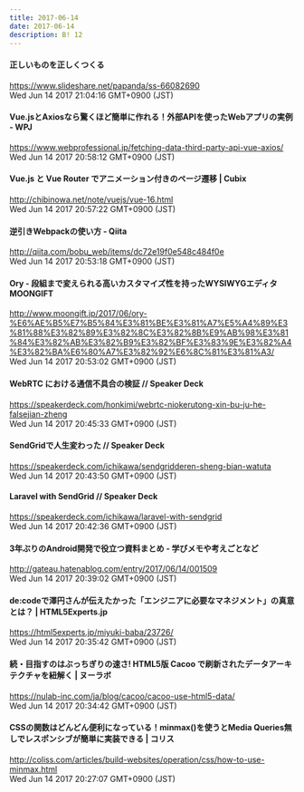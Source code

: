 ```yaml
---
title: 2017-06-14
date: 2017-06-14
description: B! 12
---
```


#### 正しいものを正しくつくる
https://www.slideshare.net/papanda/ss-66082690<br>
Wed Jun 14 2017 21:04:16 GMT+0900 (JST)<br>


#### Vue.jsとAxiosなら驚くほど簡単に作れる！外部APIを使ったWebアプリの実例 - WPJ
https://www.webprofessional.jp/fetching-data-third-party-api-vue-axios/<br>
Wed Jun 14 2017 20:58:12 GMT+0900 (JST)<br>


#### Vue.js と Vue Router でアニメーション付きのページ遷移 | Cubix
http://chibinowa.net/note/vuejs/vue-16.html<br>
Wed Jun 14 2017 20:57:22 GMT+0900 (JST)<br>


#### 逆引きWebpackの使い方 - Qiita
http://qiita.com/bobu_web/items/dc72e19f0e548c484f0e<br>
Wed Jun 14 2017 20:53:18 GMT+0900 (JST)<br>


#### Ory - 段組まで変えられる高いカスタマイズ性を持ったWYSIWYGエディタ MOONGIFT
http://www.moongift.jp/2017/06/ory-%E6%AE%B5%E7%B5%84%E3%81%BE%E3%81%A7%E5%A4%89%E3%81%88%E3%82%89%E3%82%8C%E3%82%8B%E9%AB%98%E3%81%84%E3%82%AB%E3%82%B9%E3%82%BF%E3%83%9E%E3%82%A4%E3%82%BA%E6%80%A7%E3%82%92%E6%8C%81%E3%81%A3/<br>
Wed Jun 14 2017 20:53:02 GMT+0900 (JST)<br>


#### WebRTC における通信不具合の検証 // Speaker Deck
https://speakerdeck.com/honkimi/webrtc-niokerutong-xin-bu-ju-he-falsejian-zheng<br>
Wed Jun 14 2017 20:45:33 GMT+0900 (JST)<br>


#### SendGridで人生変わった // Speaker Deck
https://speakerdeck.com/ichikawa/sendgridderen-sheng-bian-watuta<br>
Wed Jun 14 2017 20:43:50 GMT+0900 (JST)<br>


#### Laravel with SendGrid // Speaker Deck
https://speakerdeck.com/ichikawa/laravel-with-sendgrid<br>
Wed Jun 14 2017 20:42:36 GMT+0900 (JST)<br>


#### 3年ぶりのAndroid開発で役立つ資料まとめ - 学びメモや考えごとなど
http://gateau.hatenablog.com/entry/2017/06/14/001509<br>
Wed Jun 14 2017 20:39:02 GMT+0900 (JST)<br>


#### de:codeで澤円さんが伝えたかった「エンジニアに必要なマネジメント」の真意とは？ | HTML5Experts.jp
https://html5experts.jp/miyuki-baba/23726/<br>
Wed Jun 14 2017 20:35:42 GMT+0900 (JST)<br>


#### 続・目指すのはぶっちぎりの速さ! HTML5版 Cacoo で刷新されたデータアーキテクチャを紐解く | ヌーラボ
https://nulab-inc.com/ja/blog/cacoo/cacoo-use-html5-data/<br>
Wed Jun 14 2017 20:34:42 GMT+0900 (JST)<br>


####   CSSの関数はどんどん便利になっている！minmax()を使うとMedia Queries無しでレスポンシブが簡単に実装できる | コリス
http://coliss.com/articles/build-websites/operation/css/how-to-use-minmax.html<br>
Wed Jun 14 2017 20:27:07 GMT+0900 (JST)<br>


